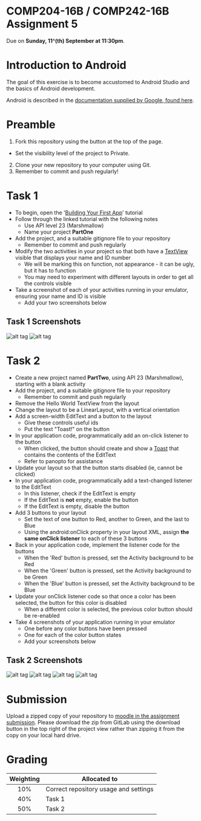 COMP204-16B / COMP242-16B Assignment 5
======================================

Due on **Sunday, 11^(th) September at 11:30pm**.


Introduction to Android
=======================

The goal of this exercise is to become accustomed to Android Studio and the basics of Android development.

Android is described in the [documentation supplied by Google, found here](https://developer.android.com/index.html).


Preamble
========

1. Fork this repository using the button at the top of the page.
  * Set the visibility level of the project to Private.
2. Clone your new repository to your computer using Git.
3. Remember to commit and push regularly!


Task 1
======

* To begin, open the '[Building Your First App](https://developer.android.com/training/basics/firstapp/index.html)' tutorial
* Follow through the linked tutorial with the following notes
  * Use API level 23 (Marshmallow)
  * Name your project **PartOne**
* Add the project, and a suitable gitignore file to your repository
  * Remember to commit and push regularly
* Modify the two activities in your project so that both have a [TextView](https://developer.android.com/reference/android/widget/TextView.html) visible that displays your name and ID number
  * We will be marking this on function, not appearance - it can be ugly, but it has to function
  * You may need to experiment with different layouts in order to get all the controls visible
* Take a screenshot of each of your activities running in your emulator, ensuring your name and ID is visible
  * Add your two screenshots below


Task 1 Screenshots
------------------
![alt tag](https://puu.sh/r2u1v/972af441b7.jpg)
![alt tag](https://puu.sh/r2u0Y/b8db6cab36.jpg)


Task 2
======

* Create a new project named **PartTwo**, using API 23 (Marshmallow), starting with a blank activity
* Add the project, and a suitable gitignore file to your repository
  * Remember to commit and push regularly
* Remove the Hello World TextView from the layout
* Change the layout to be a LinearLayout, with a vertical orientation
* Add a screen-width EditText and a button to the layout
  * Give these controls useful ids
  * Put the text "Toast!" on the button
* In your application code, programmatically add an on-click listener to the button
  * When clicked, the button should create and show a [Toast](https://developer.android.com/reference/android/widget/Toast.html) that contains the contents of the EditText
  * Refer to panopto for assistance
* Update your layout so that the button starts disabled (ie, cannot be clicked)
* In your application code, programmatically add a text-changed listener to the EditText
  * In this listener, check if the EditText is empty
  * If the EditText is **not** empty, enable the button
  * If the EditText is empty, disable the button
* Add 3 buttons to your layout
  * Set the text of one button to Red, another to Green, and the last to Blue
  * Using the android:onClick property in your layout XML, assign **the same onClick listener** to each of these 3 buttons
* Back in your application code, implement the listener code for the buttons
  * When the 'Red' button is pressed, set the Activity background to be Red
  * When the 'Green' button is pressed, set the Activity background to be Green
  * When the 'Blue' button is pressed, set the Activity background to be Blue
* Update your onClick listener code so that once a color has been selected, the button for this color is disabled
  * When a different color is selected, the previous color button should be re-enabled
* Take 4 screenshots of your application running in your emulator
  * One before any color buttons have been pressed
  * One for each of the color button states
  * Add your screenshots below


Task 2 Screenshots
------------------
![alt tag](https://puu.sh/r2IDD/b0f6773cd1.png)
![alt tag](https://puu.sh/r2Itf/560fba85aa.png)
![alt tag](https://puu.sh/r2IvX/2bfb910402.png)
![alt tag](https://puu.sh/r2IC7/95a4e9181e.png)



Submission
==========

Upload a zipped copy of your repository to [moodle in the assignment submission](https://elearn.waikato.ac.nz/mod/assign/view.php?id=570995). 
Please download the zip from GitLab using the download button in the top right 
of the project view rather than zipping it from the copy on your local hard drive.


Grading
=======

| Weighting | Allocated to |
|:---------:|--------------|
| 10% | Correct repository usage and settings |
| 40% | Task 1 |
| 50% | Task 2 |
